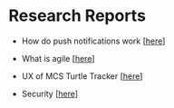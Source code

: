 # Research Reports

- How do push notifications work [[here](https://github.com/Josian2004/s3-portfolio/blob/main/Research/Research1.md)]

- What is agile [[here](https://github.com/Josian2004/s3-portfolio/blob/main/Research/Research2.md)]

- UX of MCS Turtle Tracker [[here](https://github.com/Josian2004/s3-portfolio/blob/main/Research/Research3.md)]

- Security [[here](https://github.com/Josian2004/s3-portfolio/blob/main/Research/Research4.md)]
